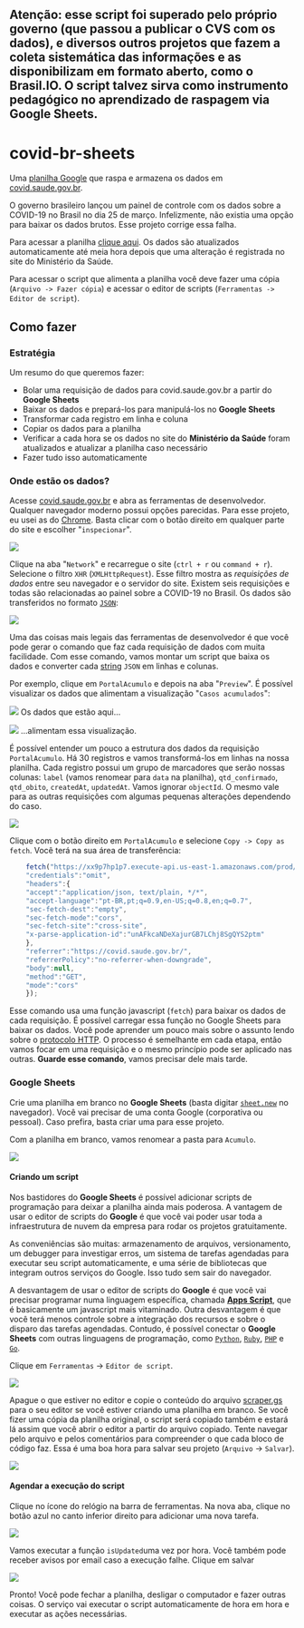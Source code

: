 ## Atenção: esse script foi superado pelo próprio governo (que passou a publicar o CVS com os dados), e diversos outros projetos que fazem a coleta sistemática das informações e as disponibilizam em formato aberto, como o Brasil.IO. O script talvez sirva como instrumento pedagógico no aprendizado de raspagem via Google Sheets.

# covid-br-sheets

Uma [planilha Google](https://docs.google.com/spreadsheets/d/1vSxIPmqUbYTyLLM4eNddfU6CT2loAcWVQ0NX-gItceU/edit#gid=0) que raspa e armazena os dados em [covid.saude.gov.br](https://covid.saude.gov.br).

O governo brasileiro lançou um painel de controle com os dados sobre a COVID-19 no Brasil no dia 25 de março. Infelizmente, não existia uma opção para baixar os dados brutos. Esse projeto corrige essa falha.

Para acessar a planilha [clique aqui](https://docs.google.com/spreadsheets/d/1vSxIPmqUbYTyLLM4eNddfU6CT2loAcWVQ0NX-gItceU/edit?usp=drivesdk). Os dados são atualizados automaticamente até meia hora depois que uma alteração é registrada no site do Ministério da Saúde.

Para acessar o script que alimenta a planilha você deve fazer uma cópia (`Arquivo -> Fazer cópia`) e acessar o editor de scripts (`Ferramentas -> Editor de script`).

## Como fazer

### Estratégia
Um resumo do que queremos fazer:
 - Bolar uma requisição de dados para covid.saude.gov.br a partir do **Google Sheets**
 - Baixar os dados e prepará-los para manipulá-los no **Google Sheets**
 - Transformar cada registro em linha e coluna 
 - Copiar os dados para a planilha 
 - Verificar a cada hora se os dados no site do **Ministério da Saúde** foram atualizados e atualizar a planilha caso necessário
 - Fazer tudo isso automaticamente

### Onde estão os dados?
Acesse [covid.saude.gov.br](https://covid.saude.gov.br) e abra as ferramentas de desenvolvedor. Qualquer navegador moderno possui opções parecidas. Para esse projeto, eu usei as do [Chrome](https://www.google.com/chrome/). Basta clicar com o botão direito em qualquer parte do site e escolher "`inspecionar`".

![](images/screenshot1.png)

Clique na aba "`Network`" e recarregue o site (`ctrl + r` ou `command + r`). Selecione o filtro `XHR` (`XMLHttpRequest`). Esse filtro mostra as *requisições de dados* entre seu navegador e o servidor do site. Existem seis requisições e todas são relacionadas ao painel sobre a COVID-19 no Brasil. Os dados são transferidos no formato [`JSON`](https://pt.wikipedia.org/wiki/JSON):

![](images/screenshot2.png)

Uma das coisas mais legais das ferramentas de desenvolvedor é que você pode gerar o comando que faz cada requisição de dados com muita facilidade. Com esse comando, vamos montar um script que baixa os dados e converter cada [string](https://pt.wikipedia.org/wiki/Cadeia_de_caracteres) `JSON` em linhas e colunas.

Por exemplo, clique em `PortalAcumulo` e depois na aba "`Preview`". É possível visualizar os dados que alimentam a visualização "`Casos acumulados`":

![](images/screenshot3.png)
Os dados que estão aqui...

![](images/screenshot4.png)
...alimentam essa visualização.

É possível entender um pouco a estrutura dos dados da requisição `PortalAcumulo`.  Há 30 registros e vamos transformá-los em linhas na nossa planilha. Cada registro possui um grupo de marcadores que serão nossas colunas: `label` (vamos renomear para `data` na planilha), `qtd_confirmado`, `qtd_obito`, `createdAt`, `updatedAt`.  Vamos ignorar `objectId`. O mesmo vale para as outras requisições com algumas pequenas alterações dependendo do caso.

![](images/screenshot5.png)

Clique com o botão direito em `PortalAcumulo` e selecione `Copy -> Copy as fetch`. Você terá na sua área de transferência:

```javascript
    fetch("https://xx9p7hp1p7.execute-api.us-east-1.amazonaws.com/prod/PortalAcumulo", {
    "credentials":"omit",
    "headers":{
    "accept":"application/json, text/plain, */*",
    "accept-language":"pt-BR,pt;q=0.9,en-US;q=0.8,en;q=0.7",
    "sec-fetch-dest":"empty",
    "sec-fetch-mode":"cors",
    "sec-fetch-site":"cross-site",
    "x-parse-application-id":"unAFkcaNDeXajurGB7LChj8SgQYS2ptm"
    },
    "referrer":"https://covid.saude.gov.br/",
    "referrerPolicy":"no-referrer-when-downgrade",
    "body":null,
    "method":"GET",
    "mode":"cors"
    });
```
Esse comando usa uma função javascript (`fetch`) para baixar os dados de cada requisição. É possível carregar essa função no Google Sheets para baixar os dados. Você pode aprender um pouco mais sobre o assunto lendo sobre o [protocolo HTTP](https://developer.mozilla.org/en-US/docs/Web/HTTP/Basics_of_HTTP). O processo é semelhante em cada etapa, então vamos focar em uma requisição e o mesmo princípio pode ser aplicado nas outras. **Guarde esse comando**, vamos precisar dele mais tarde.

 ### Google Sheets
 Crie uma planilha em branco no **Google Sheets** (basta digitar [`sheet.new`](https://sheet.new) no navegador). Você vai precisar de uma conta Google (corporativa ou pessoal). Caso prefira, basta criar uma para esse projeto.

Com a planilha em branco, vamos renomear a pasta para `Acumulo`. 

![](images/screenshot6.png)

#### Criando um script

Nos bastidores do **Google Sheets** é possível adicionar scripts de programação para deixar a planilha ainda mais poderosa. A vantagem de usar o editor de scripts do **Google** é que você vai poder usar toda a infraestrutura de nuvem da empresa para rodar os projetos gratuitamente. 

As conveniências são muitas: armazenamento de arquivos, versionamento, um debugger para investigar erros, um sistema de tarefas agendadas para executar seu script automaticamente, e uma série de bibliotecas que integram outros serviços do Google. Isso tudo sem sair do navegador. 

A desvantagem de usar o editor de scripts do **Google** é que você vai precisar programar numa linguagem específica, chamada **[Apps Script](https://developers.google.com/apps-script)**, que é basicamente um javascript mais vitaminado. Outra desvantagem é que você terá menos controle sobre a integração dos recursos e sobre o disparo das tarefas agendadas. Contudo, é possível conectar o **Google Sheets** com outras linguagens de programação, como [`Python`](https://developers.google.com/sheets/api/quickstart/python), [`Ruby`](https://developers.google.com/sheets/api/quickstart/ruby), [`PHP`](https://developers.google.com/sheets/api/quickstart/php) e [`Go`](https://developers.google.com/sheets/api/quickstart/go).

Clique em `Ferramentas` -> `Editor de script`. 

![](images/screenshot7.png)

Apague o que estiver no editor e copie o conteúdo do arquivo [scraper.gs](https://github.com/mtrpires/covid-br-sheets/blob/master/scraper.gs) para o seu editor se você estiver criando uma planilha em branco. Se você fizer uma cópia da planilha original, o script será copiado também e estará lá assim que você abrir o editor a partir do arquivo copiado. Tente navegar pelo arquivo e pelos comentários para compreender o que cada bloco de código faz. Essa é uma boa hora para salvar seu projeto (`Arquivo` -> `Salvar`).

![](images/screenshot8.png)

#### Agendar a execução do script
Clique no ícone do relógio na barra de ferramentas. Na nova aba, clique no botão azul no canto inferior direito para adicionar uma nova tarefa. 

![](images/screenshot9.png)

Vamos executar a função `isUpdated`uma vez por hora. Você também pode receber avisos por email caso a execução falhe. Clique em salvar

![](images/screenshot10.png)

Pronto! Você pode fechar a planilha, desligar o computador e fazer outras coisas. O serviço vai executar o script automaticamente de hora em hora e executar as ações necessárias.
